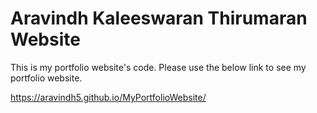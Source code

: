 # Aravindh Kaleeswaran Thirumaran Website

This is my portfolio website's code. Please use the below link to see my portfolio website.

https://aravindh5.github.io/MyPortfolioWebsite/
